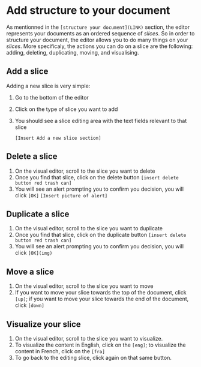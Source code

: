 # Add structure to your document

As mentionned in the `[structure your document](LINK)` section, the editor represents your documents as an ordered sequence of _slices_. So in order to structure your document, the editor allows you to do many things on your _slices_. More specificaly, the actions you can do on a slice are the following: adding, deleting, duplicating, moving, and visualising.

## Add a slice

Adding a new slice is very simple:

1.  Go to the bottom of the editor
2.  Click on the type of slice you want to add
3.  You should see a slice editing area with the text fields relevant to that slice

    `[Insert Add a new slice section]`

## Delete a slice

1.  On the visual editor, scroll to the slice you want to delete
2.  Once you find that slice, click on the delete button
  `[insert delete button red trash can]`
1.  You will see an alert prompting you to confirm you decision, you will click `[OK]`
  `[Insert picture of alert]`

## Duplicate a slice

1.  On the visual editor, scroll to the slice you want to duplicate
2.  Once you find that slice, click on the duplicate button
  `[insert delete button red trash can]`
3.  You will see an alert prompting you to confirm you decision, you will click `[OK](img)`

## Move a slice

1.  On the visual editor, scroll to the slice you want to move
2.  If you want to move your slice towards the top of the document, click `[up]`; if you want to move your slice towards the end of the document, click `[down]`

## Visualize your slice

1.  On the visual editor, scroll to the slice you want to visualize.
2.  To visualize the content in English, click on the `[eng]`; to visualize the content in French, click on the `[fra]`
3.  To go back to the editing slice, click again on that same button.
